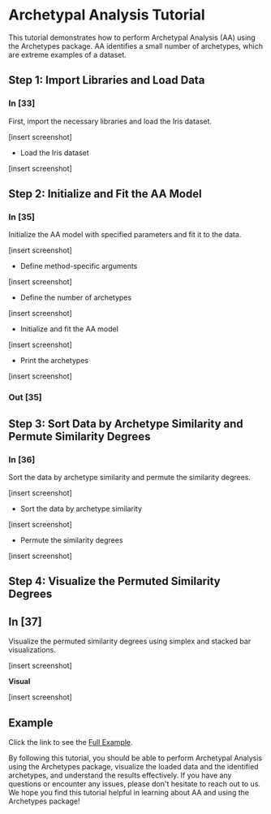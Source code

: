 # Archetypal Analysis Tutorial

This tutorial demonstrates how to perform Archetypal Analysis (AA) using the Archetypes package. AA identifies a small number of archetypes, which are extreme examples of a dataset.

## Step 1: Import Libraries and Load Data

### In [33]

First, import the necessary libraries and load the Iris dataset.

[insert screenshot]

* Load the Iris dataset

[insert screenshot]

## Step 2: Initialize and Fit the AA Model

### In [35]

Initialize the AA model with specified parameters and fit it to the data.

[insert screenshot]

* Define method-specific arguments

[insert screenshot]

* Define the number of archetypes

[insert screenshot]

* Initialize and fit the AA model

[insert screenshot]

* Print the archetypes

[insert screenshot]

### Out [35]

## Step 3: Sort Data by Archetype Similarity and Permute Similarity Degrees

### In [36]

Sort the data by archetype similarity and permute the similarity degrees.

[insert screenshot]

* Sort the data by archetype similarity

[insert screenshot]

* Permute the similarity degrees

[insert screenshot]

## Step 4: Visualize the Permuted Similarity Degrees

## In [37]

Visualize the permuted similarity degrees using simplex and stacked bar visualizations.

[insert screenshot]

**Visual**

[insert screenshot]

## Example 

Click the link to see the [Full Example](docs/getting_started/examples/aa.ipynb).

By following this tutorial, you should be able to perform Archetypal Analysis using the Archetypes package, visualize the loaded data and the identified archetypes, and understand the results effectively. If you have any questions or encounter any issues, please don't hesitate to reach out to us. We hope you find this tutorial helpful in learning about AA and using the Archetypes package!